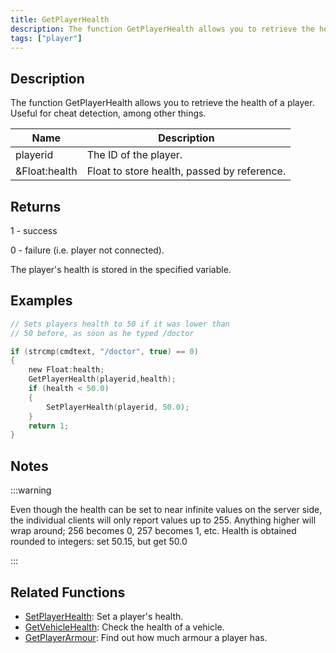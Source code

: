 ```yaml
---
title: GetPlayerHealth
description: The function GetPlayerHealth allows you to retrieve the health of a player.
tags: ["player"]
---
```


## Description

The function GetPlayerHealth allows you to retrieve the health of a player. Useful for cheat detection, among other things.

| Name          | Description                                 |
| ------------- | ------------------------------------------- |
| playerid      | The ID of the player.                       |
| &Float:health | Float to store health, passed by reference. |

## Returns

1 - success

0 - failure (i.e. player not connected).

The player's health is stored in the specified variable.

## Examples

```c
// Sets players health to 50 if it was lower than
// 50 before, as soon as he typed /doctor

if (strcmp(cmdtext, "/doctor", true) == 0)
{
    new Float:health;
    GetPlayerHealth(playerid,health);
    if (health < 50.0)
    {
        SetPlayerHealth(playerid, 50.0);
    }
    return 1;
}
```

## Notes

:::warning

Even though the health can be set to near infinite values on the server side, the individual clients will only report values up to 255. Anything higher will wrap around; 256 becomes 0, 257 becomes 1, etc. Health is obtained rounded to integers: set 50.15, but get 50.0

:::

## Related Functions

- [SetPlayerHealth](SetPlayerHealth): Set a player's health.
- [GetVehicleHealth](GetVehicleHealth): Check the health of a vehicle.
- [GetPlayerArmour](GetPlayerArmour): Find out how much armour a player has.
